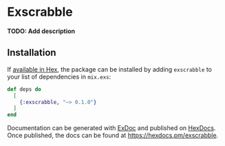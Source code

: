 # Exscrabble

**TODO: Add description**

## Installation

If [available in Hex](https://hex.pm/docs/publish), the package can be installed
by adding `exscrabble` to your list of dependencies in `mix.exs`:

```elixir
def deps do
  [
    {:exscrabble, "~> 0.1.0"}
  ]
end
```

Documentation can be generated with [ExDoc](https://github.com/elixir-lang/ex_doc)
and published on [HexDocs](https://hexdocs.pm). Once published, the docs can
be found at <https://hexdocs.pm/exscrabble>.

